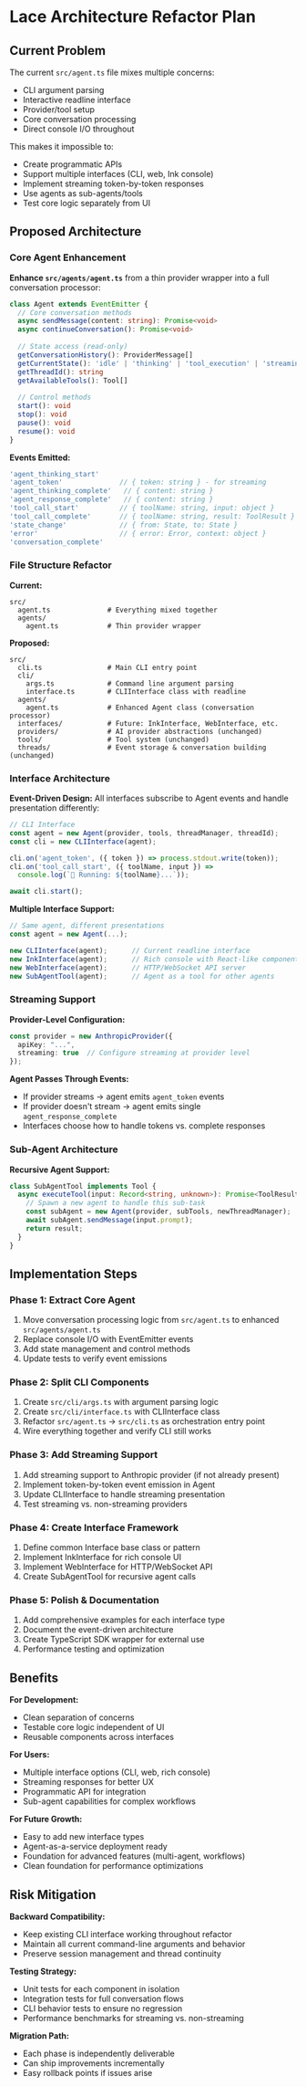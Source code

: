 # Lace Architecture Refactor Plan

## Current Problem

The current `src/agent.ts` file mixes multiple concerns:
- CLI argument parsing
- Interactive readline interface  
- Provider/tool setup
- Core conversation processing
- Direct console I/O throughout

This makes it impossible to:
- Create programmatic APIs
- Support multiple interfaces (CLI, web, Ink console)
- Implement streaming token-by-token responses
- Use agents as sub-agents/tools
- Test core logic separately from UI

## Proposed Architecture

### Core Agent Enhancement

**Enhance `src/agents/agent.ts`** from a thin provider wrapper into a full conversation processor:

```typescript
class Agent extends EventEmitter {
  // Core conversation methods
  async sendMessage(content: string): Promise<void>
  async continueConversation(): Promise<void>
  
  // State access (read-only)
  getConversationHistory(): ProviderMessage[]
  getCurrentState(): 'idle' | 'thinking' | 'tool_execution' | 'streaming'
  getThreadId(): string
  getAvailableTools(): Tool[]
  
  // Control methods
  start(): void
  stop(): void
  pause(): void
  resume(): void
}
```

**Events Emitted:**
```typescript
'agent_thinking_start'
'agent_token'              // { token: string } - for streaming
'agent_thinking_complete'   // { content: string }
'agent_response_complete'   // { content: string }
'tool_call_start'          // { toolName: string, input: object }
'tool_call_complete'       // { toolName: string, result: ToolResult }
'state_change'             // { from: State, to: State }
'error'                    // { error: Error, context: object }
'conversation_complete'
```

### File Structure Refactor

**Current:**
```
src/
  agent.ts              # Everything mixed together
  agents/
    agent.ts            # Thin provider wrapper
```

**Proposed:**
```
src/
  cli.ts                # Main CLI entry point
  cli/
    args.ts             # Command line argument parsing
    interface.ts        # CLIInterface class with readline
  agents/
    agent.ts            # Enhanced Agent class (conversation processor)
  interfaces/           # Future: InkInterface, WebInterface, etc.
  providers/            # AI provider abstractions (unchanged)
  tools/                # Tool system (unchanged)
  threads/              # Event storage & conversation building (unchanged)
```

### Interface Architecture

**Event-Driven Design:**
All interfaces subscribe to Agent events and handle presentation differently:

```typescript
// CLI Interface
const agent = new Agent(provider, tools, threadManager, threadId);
const cli = new CLIInterface(agent);

cli.on('agent_token', ({ token }) => process.stdout.write(token));
cli.on('tool_call_start', ({ toolName, input }) => 
  console.log(`🔧 Running: ${toolName}...`));

await cli.start();
```

**Multiple Interface Support:**
```typescript
// Same agent, different presentations
const agent = new Agent(...);

new CLIInterface(agent);      // Current readline interface
new InkInterface(agent);      // Rich console with React-like components  
new WebInterface(agent);      // HTTP/WebSocket API server
new SubAgentTool(agent);      // Agent as a tool for other agents
```

### Streaming Support

**Provider-Level Configuration:**
```typescript
const provider = new AnthropicProvider({ 
  apiKey: "...", 
  streaming: true  // Configure streaming at provider level
});
```

**Agent Passes Through Events:**
- If provider streams → agent emits `agent_token` events
- If provider doesn't stream → agent emits single `agent_response_complete`
- Interfaces choose how to handle tokens vs. complete responses

### Sub-Agent Architecture

**Recursive Agent Support:**
```typescript
class SubAgentTool implements Tool {
  async executeTool(input: Record<string, unknown>): Promise<ToolResult> {
    // Spawn a new agent to handle this sub-task
    const subAgent = new Agent(provider, subTools, newThreadManager);
    await subAgent.sendMessage(input.prompt);
    return result;
  }
}
```

## Implementation Steps

### Phase 1: Extract Core Agent
1. Move conversation processing logic from `src/agent.ts` to enhanced `src/agents/agent.ts`
2. Replace console I/O with EventEmitter events
3. Add state management and control methods
4. Update tests to verify event emissions

### Phase 2: Split CLI Components  
1. Create `src/cli/args.ts` with argument parsing logic
2. Create `src/cli/interface.ts` with CLIInterface class
3. Refactor `src/agent.ts` → `src/cli.ts` as orchestration entry point
4. Wire everything together and verify CLI still works

### Phase 3: Add Streaming Support
1. Add streaming support to Anthropic provider (if not already present)
2. Implement token-by-token event emission in Agent
3. Update CLIInterface to handle streaming presentation
4. Test streaming vs. non-streaming providers

### Phase 4: Create Interface Framework
1. Define common Interface base class or pattern
2. Implement InkInterface for rich console UI
3. Implement WebInterface for HTTP/WebSocket API
4. Create SubAgentTool for recursive agent calls

### Phase 5: Polish & Documentation
1. Add comprehensive examples for each interface type
2. Document the event-driven architecture
3. Create TypeScript SDK wrapper for external use
4. Performance testing and optimization

## Benefits

**For Development:**
- Clean separation of concerns
- Testable core logic independent of UI
- Reusable components across interfaces

**For Users:**
- Multiple interface options (CLI, web, rich console)
- Streaming responses for better UX
- Programmatic API for integration
- Sub-agent capabilities for complex workflows

**For Future Growth:**
- Easy to add new interface types
- Agent-as-a-service deployment ready
- Foundation for advanced features (multi-agent, workflows)
- Clean foundation for performance optimizations

## Risk Mitigation

**Backward Compatibility:**
- Keep existing CLI interface working throughout refactor
- Maintain all current command-line arguments and behavior
- Preserve session management and thread continuity

**Testing Strategy:**
- Unit tests for each component in isolation
- Integration tests for full conversation flows
- CLI behavior tests to ensure no regression
- Performance benchmarks for streaming vs. non-streaming

**Migration Path:**
- Each phase is independently deliverable
- Can ship improvements incrementally
- Easy rollback points if issues arise